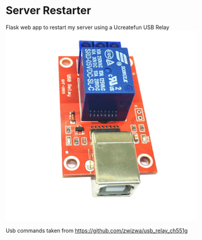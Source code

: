 # Server Restarter

Flask web app to restart my server using a Ucreatefun USB Relay
![relay](./ucreatefun.jpg)

Usb commands taken from https://github.com/zwizwa/usb_relay_ch551g

